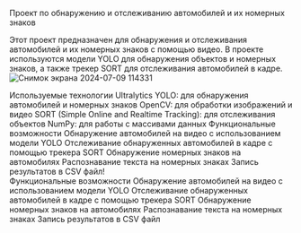 Проект по обнаружению и отслеживанию автомобилей и их номерных знаков

Этот проект предназначен для обнаружения и отслеживания автомобилей и их номерных знаков с помощью видео. В проекте используются модели YOLO для обнаружения объектов и номерных знаков, а также трекер SORT для отслеживания автомобилей в кадре.
![Снимок экрана 2024-07-09 114331](https://github.com/Asshkid/license/assets/132083258/361d9b55-1faf-43a9-89f1-4c1acb48b48d)

Используемые технологии
Ultralytics YOLO: для обнаружения автомобилей и номерных знаков
OpenCV: для обработки изображений и видео
SORT (Simple Online and Realtime Tracking): для отслеживания объектов
NumPy: для работы с массивами данных
Функциональные возможности
Обнаружение автомобилей на видео с использованием модели YOLO
Отслеживание обнаруженных автомобилей в кадре с помощью трекера SORT
Обнаружение номерных знаков на автомобилях
Распознавание текста на номерных знаках
Запись результатов в CSV файл!  
Функциональные возможности
Обнаружение автомобилей на видео с использованием модели YOLO
Отслеживание обнаруженных автомобилей в кадре с помощью трекера SORT
Обнаружение номерных знаков на автомобилях
Распознавание текста на номерных знаках
Запись результатов в CSV файл






